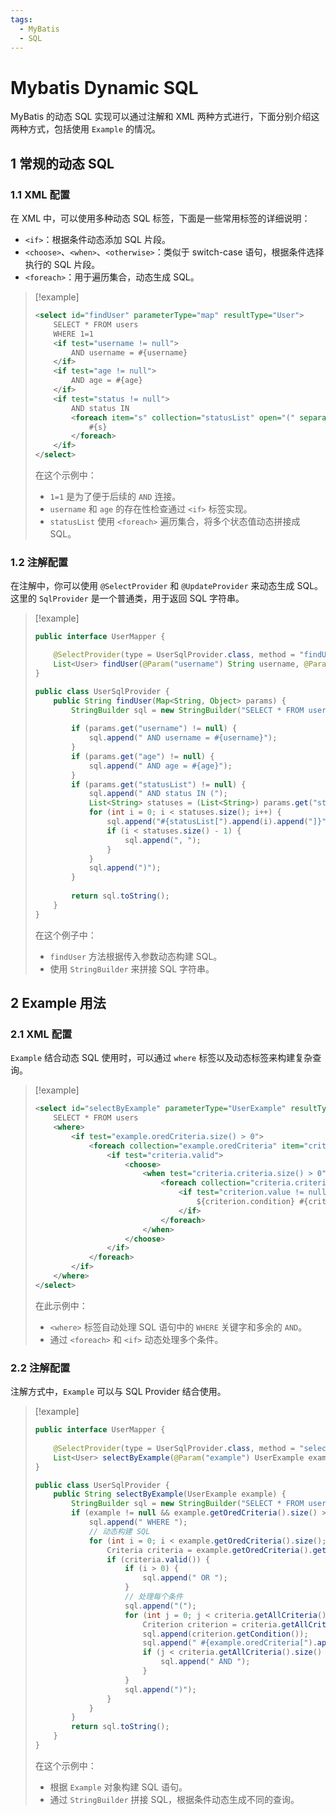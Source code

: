 ```yaml
---
tags:
  - MyBatis
  - SQL
---
```


# Mybatis Dynamic SQL

MyBatis 的动态 SQL 实现可以通过注解和 XML 两种方式进行，下面分别介绍这两种方式，包括使用 `Example` 的情况。

## 1 常规的动态 SQL

### 1.1 XML 配置

在 XML 中，可以使用多种动态 SQL 标签，下面是一些常用标签的详细说明：

- `<if>`：根据条件动态添加 SQL 片段。
- `<choose>`、`<when>`、`<otherwise>`：类似于 switch-case 语句，根据条件选择执行的 SQL 片段。
- `<foreach>`：用于遍历集合，动态生成 SQL。

> [!example]
>
> ```xml
> <select id="findUser" parameterType="map" resultType="User">
>     SELECT * FROM users
>     WHERE 1=1
>     <if test="username != null">
>         AND username = #{username}
>     </if>
>     <if test="age != null">
>         AND age = #{age}
>     </if>
>     <if test="status != null">
>         AND status IN
>         <foreach item="s" collection="statusList" open="(" separator="," close=")">
>             #{s}
>         </foreach>
>     </if>
> </select>
> ```
>
> 在这个示例中：
>
> - `1=1` 是为了便于后续的 `AND` 连接。
> - `username` 和 `age` 的存在性检查通过 `<if>` 标签实现。
> - `statusList` 使用 `<foreach>` 遍历集合，将多个状态值动态拼接成 SQL。

### 1.2 注解配置

在注解中，你可以使用 `@SelectProvider` 和 `@UpdateProvider` 来动态生成 SQL。这里的 `SqlProvider` 是一个普通类，用于返回 SQL 字符串。

> [!example]
>
> ```java
> public interface UserMapper {
> 
>     @SelectProvider(type = UserSqlProvider.class, method = "findUser")
>     List<User> findUser(@Param("username") String username, @Param("age") Integer age, @Param("statusList") List<String> statusList);
> }
> 
> public class UserSqlProvider {
>     public String findUser(Map<String, Object> params) {
>         StringBuilder sql = new StringBuilder("SELECT * FROM users WHERE 1=1");
>         
>         if (params.get("username") != null) {
>             sql.append(" AND username = #{username}");
>         }
>         if (params.get("age") != null) {
>             sql.append(" AND age = #{age}");
>         }
>         if (params.get("statusList") != null) {
>             sql.append(" AND status IN (");
>             List<String> statuses = (List<String>) params.get("statusList");
>             for (int i = 0; i < statuses.size(); i++) {
>                 sql.append("#{statusList[").append(i).append("]}");
>                 if (i < statuses.size() - 1) {
>                     sql.append(", ");
>                 }
>             }
>             sql.append(")");
>         }
>         
>         return sql.toString();
>     }
> }
> ```
>
> 在这个例子中：
>
> - `findUser` 方法根据传入参数动态构建 SQL。
> - 使用 `StringBuilder` 来拼接 SQL 字符串。

## 2 Example 用法

### 2.1 XML 配置

`Example` 结合动态 SQL 使用时，可以通过 `where` 标签以及动态标签来构建复杂查询。

> [!example]
>
> ```xml
> <select id="selectByExample" parameterType="UserExample" resultType="User">
>     SELECT * FROM users
>     <where>
>         <if test="example.oredCriteria.size() > 0">
>             <foreach collection="example.oredCriteria" item="criteria" separator="OR">
>                 <if test="criteria.valid">
>                     <choose>
>                         <when test="criteria.criteria.size() > 0">
>                             <foreach collection="criteria.criteria" item="criterion" separator="AND">
>                                 <if test="criterion.value != null">
>                                     ${criterion.condition} #{criterion.value}
>                                 </if>
>                             </foreach>
>                         </when>
>                     </choose>
>                 </if>
>             </foreach>
>         </if>
>     </where>
> </select>
> ```
>
> 在此示例中：
>
> - `<where>` 标签自动处理 SQL 语句中的 `WHERE` 关键字和多余的 `AND`。
> - 通过 `<foreach>` 和 `<if>` 动态处理多个条件。

### 2.2 注解配置

注解方式中，`Example` 可以与 SQL Provider 结合使用。

> [!example]
>
> ```java
> public interface UserMapper {
>     
>     @SelectProvider(type = UserSqlProvider.class, method = "selectByExample")
>     List<User> selectByExample(@Param("example") UserExample example);
> }
> 
> public class UserSqlProvider {
>     public String selectByExample(UserExample example) {
>         StringBuilder sql = new StringBuilder("SELECT * FROM users");
>         if (example != null && example.getOredCriteria().size() > 0) {
>             sql.append(" WHERE ");
>             // 动态构建 SQL
>             for (int i = 0; i < example.getOredCriteria().size(); i++) {
>                 Criteria criteria = example.getOredCriteria().get(i);
>                 if (criteria.valid()) {
>                     if (i > 0) {
>                         sql.append(" OR ");
>                     }
>                     // 处理每个条件
>                     sql.append("(");
>                     for (int j = 0; j < criteria.getAllCriteria().size(); j++) {
>                         Criterion criterion = criteria.getAllCriteria().get(j);
>                         sql.append(criterion.getCondition());
>                         sql.append(" #{example.oredCriteria[").append(i).append("].allCriteria[").append(j).append("].value}");
>                         if (j < criteria.getAllCriteria().size() - 1) {
>                             sql.append(" AND ");
>                         }
>                     }
>                     sql.append(")");
>                 }
>             }
>         }
>         return sql.toString();
>     }
> }
> ```
>
> 在这个示例中：
>
> - 根据 `Example` 对象构建 SQL 语句。
> - 通过 `StringBuilder` 拼接 SQL，根据条件动态生成不同的查询。
>  

